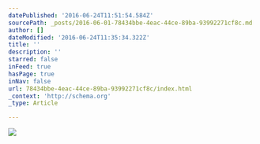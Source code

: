 ```yaml
---
datePublished: '2016-06-24T11:51:54.584Z'
sourcePath: _posts/2016-06-01-78434bbe-4eac-44ce-89ba-93992271cf8c.md
author: []
dateModified: '2016-06-24T11:35:34.322Z'
title: ''
description: ''
starred: false
inFeed: true
hasPage: true
inNav: false
url: 78434bbe-4eac-44ce-89ba-93992271cf8c/index.html
_context: 'http://schema.org'
_type: Article

---
```

![](https://s3-us-west-2.amazonaws.com/the-grid-img/p/4ecbcd5c725cf0c480fe4ab13af063ae920ab29b.jpg)